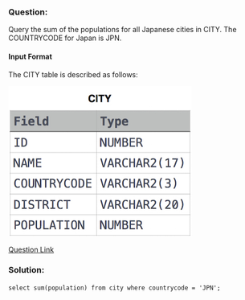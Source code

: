 ### Question:

Query the sum of the populations for all Japanese cities in CITY. The COUNTRYCODE for Japan is JPN.

#### Input Format

The CITY table is described as follows:

![alt text](images/1449729804-f21d187d0f-CITY-1.jpg)

[Question Link](https://www.hackerrank.com/challenges/japan-population/problem?isFullScreen=true)

### Solution: 
```
select sum(population) from city where countrycode = 'JPN';
```